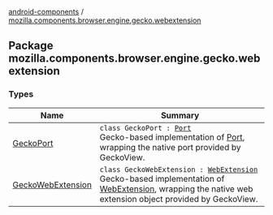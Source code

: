 [android-components](../index.md) / [mozilla.components.browser.engine.gecko.webextension](./index.md)

## Package mozilla.components.browser.engine.gecko.webextension

### Types

| Name | Summary |
|---|---|
| [GeckoPort](-gecko-port/index.md) | `class GeckoPort : `[`Port`](../mozilla.components.concept.engine.webextension/-port/index.md)<br>Gecko-based implementation of [Port](../mozilla.components.concept.engine.webextension/-port/index.md), wrapping the native port provided by GeckoView. |
| [GeckoWebExtension](-gecko-web-extension/index.md) | `class GeckoWebExtension : `[`WebExtension`](../mozilla.components.concept.engine.webextension/-web-extension/index.md)<br>Gecko-based implementation of [WebExtension](../mozilla.components.concept.engine.webextension/-web-extension/index.md), wrapping the native web extension object provided by GeckoView. |
